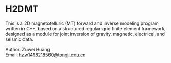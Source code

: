 # H2DMT
This is a 2D magnetotelluric (MT) forward and inverse modeling program written in C++, based on a structured regular-grid finite element framework,   
designed as a module for joint inversion of gravity, magnetic, electrical, and seismic data.​   
  
Author: Zuwei Huang    
Email: hzw1498218560@tongji.edu.cn    
